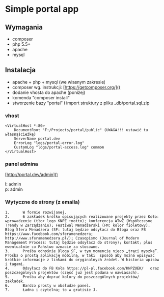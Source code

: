 # Simple portal app

## Wymagania
- composer
- php 5.5+
- apache
- mysql

## Instalacja
- apache + php + mysql (we własnym zakresie)
- composer wg. instrukcji: [https://getcomposer.org/]()
- dodanie vhosta do apache (poniżej)
- komenda "composer install"
- stworzenie bazy "portal" i import struktury z pliku _db/portal.sql.zip

### vhost
```
<VirtualHost *:80>
    DocumentRoot "F:/Projects/portal/public" (UWAGA!!! ustawić tu własnąścieżkę)
    ServerName portal.dev
    ErrorLog "logs/portal-error.log"
    CustomLog "logs/portal-access.log" common
</VirtualHost>
```

### panel admina
[http://portal.dev/admin]()  

l: admin  
p: admin 

### Wytyczne do strony (z emaila)
    1.      W formie rozwijanej.
    2.      6 zakładek krótko opisujących realizowane projekty przez Koło: wprowadzenie (tło+ logo KNPZ +motto); konferencja WTwZ (Współczesne Trendy w Zarządzaniu); Festiwal Menadżerski (FM: kolor fioletowy); Blog Sfera Menadżera (SF: tutaj będzie odsyłacz do Bloga oraz FB https://www.facebook.com/sferamenedzera; http://www.sferamenedzera.pl/); Czasopismo (Journal of Modern Management Process: tutaj będzie odsyłacz do strony); kontakt; plus ewentualnie co Państwo uznacie za stosowne.
    3.      Prośba odnośnie Bloga SF, w tym momencie nieco „trąci myszką”.  Prośba o prostą aplikację mobilną, w taki  sposób aby można wpisywać krótkie informacje z linkami do oryginalnych źródeł. W historia wpisów i tagami.
    4.      Odsyłacz do FB Koła https://pl-pl.facebook.com/KNPZUEK/   oraz poszczególnych projektów (część już jest podana w nawiasach).
    5.      Prośba aby doprać kolory do poszczególnych projektów/ zakładek.
    6.      Bardzo prosty w obsłudze panel.
    7.      Ładna i czytelna; to w gratisie J.